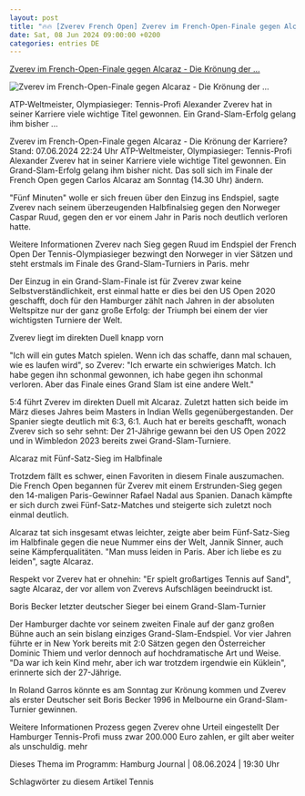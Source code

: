 ```yaml
---
layout: post
title: "🔥🔥 [Zverev French Open] Zverev im French-Open-Finale gegen Alcaraz - Die Krönung der ..."
date: Sat, 08 Jun 2024 09:00:00 +0200
categories: entries DE
---
```

[Zverev im French-Open-Finale gegen Alcaraz - Die Krönung der ...](https://www.ndr.de/sport/mehr_sport/Zverev-im-French-Open-FInale-gegen-Alcaraz-Die-Kroenung-der-Karriere-,zverev1778.html)

![Zverev im French-Open-Finale gegen Alcaraz - Die Krönung der ...](https://www.ndr.de/sport/mehr_sport/tennis1756_v-contentxl.jpg)

ATP-Weltmeister, Olympiasieger: Tennis-Profi Alexander Zverev hat in seiner Karriere viele wichtige Titel gewonnen. Ein Grand-Slam-Erfolg gelang ihm bisher ...

Zverev im French-Open-Finale gegen Alcaraz - Die Krönung der Karriere? Stand: 07.06.2024 22:24 Uhr ATP-Weltmeister, Olympiasieger: Tennis-Profi Alexander Zverev hat in seiner Karriere viele wichtige Titel gewonnen. Ein Grand-Slam-Erfolg gelang ihm bisher nicht. Das soll sich im Finale der French Open gegen Carlos Alcaraz am Sonntag (14.30 Uhr) ändern.

"Fünf Minuten" wolle er sich freuen über den Einzug ins Endspiel, sagte Zverev nach seinem überzeugenden Halbfinalsieg gegen den Norweger Caspar Ruud, gegen den er vor einem Jahr in Paris noch deutlich verloren hatte.

Weitere Informationen Zverev nach Sieg gegen Ruud im Endspiel der French Open Der Tennis-Olympiasieger bezwingt den Norweger in vier Sätzen und steht erstmals im Finale des Grand-Slam-Turniers in Paris. mehr

Der Einzug in ein Grand-Slam-Finale ist für Zverev zwar keine Selbstverständlichkeit, erst einmal hatte er dies bei den US Open 2020 geschafft, doch für den Hamburger zählt nach Jahren in der absoluten Weltspitze nur der ganz große Erfolg: der Triumph bei einem der vier wichtigsten Turniere der Welt.

Zverev liegt im direkten Duell knapp vorn

"Ich will ein gutes Match spielen. Wenn ich das schaffe, dann mal schauen, wie es laufen wird", so Zverev: "Ich erwarte ein schwieriges Match. Ich habe gegen ihn schonmal gewonnen, ich habe gegen ihn schonmal verloren. Aber das Finale eines Grand Slam ist eine andere Welt."

5:4 führt Zverev im direkten Duell mit Alcaraz. Zuletzt hatten sich beide im März dieses Jahres beim Masters in Indian Wells gegenübergestanden. Der Spanier siegte deutlich mit 6:3, 6:1. Auch hat er bereits geschafft, wonach Zverev sich so sehr sehnt: Der 21-Jährige gewann bei den US Open 2022 und in Wimbledon 2023 bereits zwei Grand-Slam-Turniere.

Alcaraz mit Fünf-Satz-Sieg im Halbfinale

Trotzdem fällt es schwer, einen Favoriten in diesem Finale auszumachen. Die French Open begannen für Zverev mit einem Erstrunden-Sieg gegen den 14-maligen Paris-Gewinner Rafael Nadal aus Spanien. Danach kämpfte er sich durch zwei Fünf-Satz-Matches und steigerte sich zuletzt noch einmal deutlich.

Alcaraz tat sich insgesamt etwas leichter, zeigte aber beim Fünf-Satz-Sieg im Halbfinale gegen die neue Nummer eins der Welt, Jannik Sinner, auch seine Kämpferqualitäten. "Man muss leiden in Paris. Aber ich liebe es zu leiden", sagte Alcaraz.

Respekt vor Zverev hat er ohnehin: "Er spielt großartiges Tennis auf Sand", sagte Alcaraz, der vor allem von Zverevs Aufschlägen beeindruckt ist.

Boris Becker letzter deutscher Sieger bei einem Grand-Slam-Turnier

Der Hamburger dachte vor seinem zweiten Finale auf der ganz großen Bühne auch an sein bislang einziges Grand-Slam-Endspiel. Vor vier Jahren führte er in New York bereits mit 2:0 Sätzen gegen den Österreicher Dominic Thiem und verlor dennoch auf hochdramatische Art und Weise. "Da war ich kein Kind mehr, aber ich war trotzdem irgendwie ein Küklein", erinnerte sich der 27-Jährige.

In Roland Garros könnte es am Sonntag zur Krönung kommen und Zverev als erster Deutscher seit Boris Becker 1996 in Melbourne ein Grand-Slam-Turnier gewinnen.

Weitere Informationen Prozess gegen Zverev ohne Urteil eingestellt Der Hamburger Tennis-Profi muss zwar 200.000 Euro zahlen, er gilt aber weiter als unschuldig. mehr

Dieses Thema im Programm: Hamburg Journal | 08.06.2024 | 19:30 Uhr

Schlagwörter zu diesem Artikel Tennis


